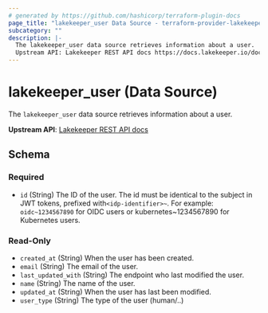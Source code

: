 ```yaml
---
# generated by https://github.com/hashicorp/terraform-plugin-docs
page_title: "lakekeeper_user Data Source - terraform-provider-lakekeeper"
subcategory: ""
description: |-
  The lakekeeper_user data source retrieves information about a user.
  Upstream API: Lakekeeper REST API docs https://docs.lakekeeper.io/docs/nightly/api/management/#tag/user/operation/get_user
---
```


# lakekeeper_user (Data Source)

The `lakekeeper_user` data source retrieves information about a user.

**Upstream API**: [Lakekeeper REST API docs](https://docs.lakekeeper.io/docs/nightly/api/management/#tag/user/operation/get_user)



<!-- schema generated by tfplugindocs -->
## Schema

### Required

- `id` (String) The ID of the user. The id must be identical to the subject in JWT tokens, prefixed with`<idp-identifier>~`. For example: `oidc~1234567890` for OIDC users or kubernetes~1234567890 for Kubernetes users.

### Read-Only

- `created_at` (String) When the user has been created.
- `email` (String) The email of the user.
- `last_updated_with` (String) The endpoint who last modified the user.
- `name` (String) The name of the user.
- `updated_at` (String) When the user has last been modified.
- `user_type` (String) The type of the user (human/..)
